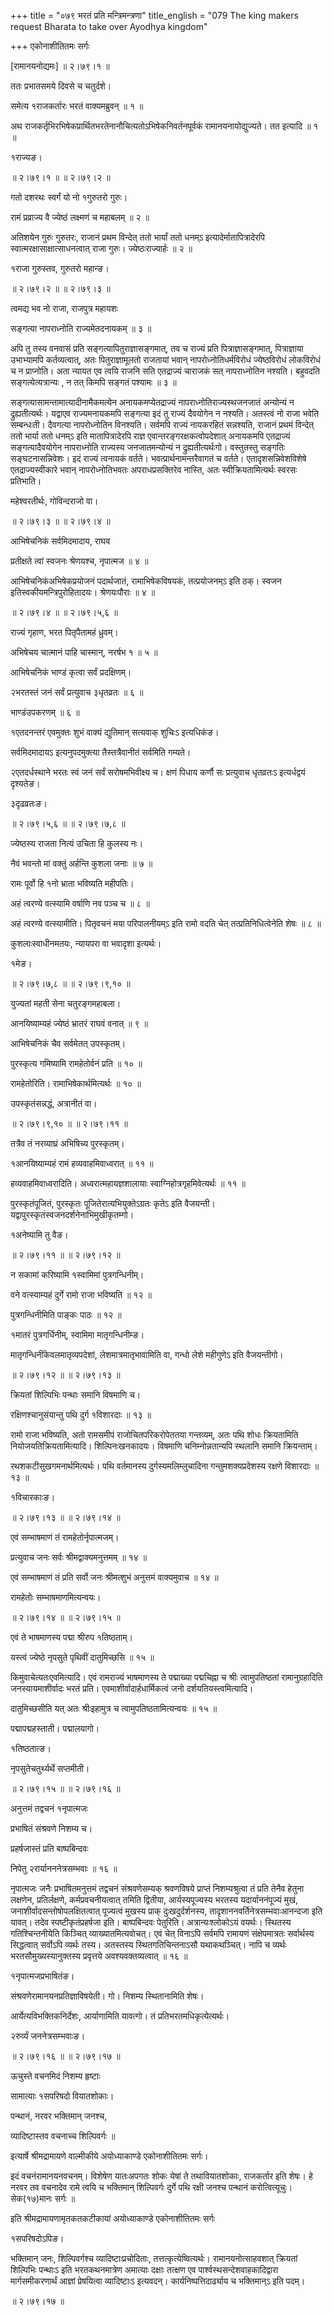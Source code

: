 +++
title = "०७९ भरतं प्रति मन्त्रिमन्त्रणा"
title_english = "079 The king makers request Bharata to take over Ayodhya kingdom"

+++
एकोनाशीतितमः सर्गः  

\[रामानयनोद्यमः\] ॥ २।७९।१ ॥   

ततः प्रभातसमये दिवसे च चतुर्दशे।  

समेत्य १राजकर्तारः भरतं वाक्यमब्रुवन्  ॥  १  ॥   

अथ राजकर्तृभिरभिषेकप्रार्थितभरतेनानौचित्यतोऽभिषेकनिवर्तनपूर्वकं रामानयनायोद्युज्यते। तत इत्यादि ॥ १ ॥   

१राज्यङ।  

 ॥ २।७९।१ ॥  ॥ २।७९।२ ॥   

गतो दशरथः स्वर्गं यो नो १गुरुतरो गुरुः।  

रामं प्रव्राज्य वै ज्येष्ठं लक्ष्मणं च महाबलम्  ॥  २  ॥   

अतिशयेन गुरुः गुरुतरः, राजानं प्रथम विन्देत् ततो भार्यां ततो धनम्ऽ इत्यादेर्मातापित्रादेरपि स्वात्मरक्षासाक्षात्साधनत्वात् राजा गुरुः। ज्येष्ठःराज्यार्हः  ॥  २  ॥   

१राजा गुरुस्तव, गुरुतरो महान्ङ।  

 ॥ २।७९।२ ॥  ॥ २।७९।३ ॥   

त्वमद्य भव नो राजा, राजपुत्र महायशः  

सङ्गत्या नापराध्नोति राज्यमेतदनायकम्  ॥  ३  ॥   

अपि तु तस्य वनवासं प्रति सङ्गत्यापितुराज्ञासङ्गमात्, तव च राज्यं प्रति पित्राज्ञासङ्गमात्, पित्राज्ञाया उभाभ्यामपि कर्तव्यत्वात्, अतः पितुराज्ञामूलतो राजतायां भवान् नापरोध्नोतिधर्मविरोधं ज्येष्ठविरोधं लोकविरोधं च न प्राप्नोति। अता न्यायत एव त्वयि राजनि सति एतद्राज्यं चाराजकं सत् नापराध्नोतिन नश्यति। बहुवदति सङ्गत्येत्यत्रान्यः , न तत् किमपि सङ्गतं पश्यामः  ॥  ३  ॥   

सङ्गत्यासामन्तामात्यादीनामैकमत्येन अनायकमप्येतद्राज्यं नापराध्नोतिराज्यस्थजनजातं अन्योन्यं न द्रुह्यतीत्यर्थः। यद्वाएव राज्यमनायकमपि सङ्गत्या इदं तु राज्यं दैवयोगेन न नश्यति। अतस्त्वं नो राजा भवेति सम्बन्धःती। दैवगत्या नापरोध्नोतिन विनश्यति। सर्वमपि राज्यं नायकरहितं सन्नश्यति, राजानं प्रथमं विन्देत् ततो भार्या ततो धनम्ऽ इति मातापित्रादेरपि राज्ञ एवान्तरङ्गरक्षकत्वोपदेशात् अनायकमपि एतद्राज्यं सङ्गत्यादैवयोगेन नापराध्नोति राज्यस्य जनजातमन्योन्यं न द्रुह्यतीत्यर्थःगो। वस्तुतस्तु सङ्गतिः सङ्घटनासन्निवेशः। इदं राज्यं त्वनायकं वर्तते। भवत्प्रार्थनामन्तरैवागतं च वर्तते। एतादृशसन्निवेशविशेषे एतद्राज्यस्वीकारे भवान् नापरोध्नोतिभवतः अपराधप्रसक्तिरेव नास्ति, अतः स्वीक्रियतामित्यर्थः स्वरसः प्रतिभाति।  

महेश्वरतीर्थः, गोविन्दराजो वा।  

 ॥ २।७९।३ ॥  ॥ २।७९।४ ॥   

आभिषेचनिकं सर्वमिदमादाय, राघव  

प्रतीक्षते त्वां स्वजनः श्रेणयश्च, नृपात्मज  ॥  ४  ॥   

आभिषेचनिकंअभिषेकप्रयोजनं पदार्थजातं, रामाभिषेकविषयकं, तत्प्रयोजनम्ऽ इति ठक्। स्वजन इतिस्वकीयमन्त्रिपुरोहितादयः। श्रेणयःपौराः  ॥  ४  ॥   

 ॥ २।७९।४ ॥  ॥ २।७९।५,६ ॥   

राज्यं गृहाण, भरत पितृपैतामहं ध्रुवम्।  

अभिषेचय चात्मानं पाहि चास्मान्, नरर्षभ १  ॥  ५  ॥   

आभिषेचनिकं भाण्डं कृत्वा सर्वं प्रदक्षिणम्।  

२भरतस्तं जनं सर्वं प्रत्युवाच ३धृतव्रतः  ॥  ६  ॥   

भाण्डंउपकरणम्  ॥  ६  ॥   

१एतदनन्तरं एवमुक्तः शुभं वाक्यं द्युतिमान् सत्यवाक् शुचिःऽ इत्यधिकंङ।  

सर्वमिदमादायऽ इत्यनुपदमुक्त्या तैस्तत्रैवानीतं सर्वमिति गम्यते।  

२एतदर्धस्थाने भरतः स्वं जनं सर्वं सरोषमभिवीक्ष्य च। क्षणं पिधाय कर्णौ सः प्रत्युवाच धृतव्रतःऽ इत्यर्धद्वयं दृश्यतेङ।  

३दृढव्रतःङ।  

 ॥ २।७९।५,६ ॥  ॥ २।७९।७,८ ॥   

ज्येष्ठस्य राजता नित्यं उचिता हि कुलस्य नः।  

नैवं भवन्तो मां वक्तुं अर्हन्ति कुशला जनाः  ॥  ७  ॥   

रामः पूर्वो हि १नो भ्राता भविष्यति महीपतिः।  

अहं त्वरण्ये वत्स्यामि वर्षाणि नव पञ्च च  ॥  ८  ॥   

अहं त्वरण्ये वत्स्यामीति। पितृवचनं मया परिपालनीयम्ऽ इति रामो वदति चेत् तत्प्रतिनिधित्वेनेति शेषः ॥ ८ ॥   

कुशलाःस्वाधीनमतयः, न्यायपरा वा भवादृशा इत्यर्थः।  

१मेङ।  

 ॥ २।७९।७,८ ॥  ॥ २।७९।९,१० ॥   

युज्यतां महती सेना चतुरङ्गमहाबला।  

आनयिष्याम्यहं ज्येष्ठं भ्रातरं राघवं वनात्  ॥  ९  ॥   

आभिषेचनिकं चैव सर्वमेतत् उपस्कृतम्।  

पुरस्कृत्य गमिष्यामि रामहेतोर्वनं प्रति  ॥  १०  ॥   

रामहेतोरिति। रामाभिषेकार्थमित्यर्थः  ॥  १०  ॥   

उपस्कृतंसन्नद्धं, अत्रानीतं वा।  

 ॥ २।७९।९,१० ॥  ॥ २।७९।११ ॥   

तत्रैव तं नरव्याघ्रं अभिषिच्य पुरस्कृतम्।  

१आनयिष्याम्यहं रामं हव्यवाहमिवाध्वरात्  ॥  ११  ॥   

हव्यवाहमिवाध्वरादिति। अध्वरात्महायज्ञशालायाः स्वाग्निहोत्रगृहमिवेत्यर्थः  ॥  ११  ॥   

पुरस्कृतंपूजितं, पुरस्कृतः पूजितेरात्यभियुक्तेऽग्रतः कृतेऽ इति वैजयन्ती। यद्वापुरस्कृतंस्वजनदर्शनेनाभिमुखीकृतम्गो।  

१अनेष्यामि तु वैङ।  

 ॥ २।७९।११ ॥  ॥ २।७९।१२ ॥   

न सकामां करिष्यामि १स्वामिमां पुत्रगन्धिनीम्।  

वने वत्स्याम्यहं दुर्गे रामो राजा भविष्यति  ॥  १२  ॥   

पुत्रगन्धिनीमिति पाङ्कः पाठः  ॥  १२  ॥   

१मातरं पुत्रगर्धिनीम्, स्वामिमा मातृगन्धिनीम्ङ।  

मातृगन्धिनींकेवलमातृव्यपदेशां, लेशमात्रमातृभावामिति वा, गन्धो लेशे महीगुणेऽ इति वैजयन्तीगो।  

 ॥ २।७९।१२ ॥  ॥ २।७९।१३ ॥   

क्रियतां शिल्पिभिः पन्थाः समानि विषमाणि च।  

रक्षिणश्चानुसंयान्तु पथि दुर्ग १विशारदाः  ॥  १३  ॥   

रामो राजा भविष्यति, अतो रामसमीपं राजोचितपरिकरोपेततया गन्तव्यम्, अतः पथि शोधः क्रियतामिति नियोजयतिक्रियतामित्यादि। शिल्पिनःखनकादयः। विषमाणि चनिम्नोन्नतान्यपि स्थलानि समानि क्रियन्ताम्।  

रथशकटीसुखगमनार्थमित्यर्थः। पथि वर्तमानस्य दुर्गस्यमलिम्लुचादिना गन्तुमशक्यप्रदेशस्य रक्षणे विशारदाः ॥ १३ ॥   

१विचारकाःङ।  

 ॥ २।७९।१३ ॥  ॥ २।७९।१४ ॥   

एवं सम्भाषमाणं तं रामहेतोर्नृपात्मजम्।  

प्रत्युवाच जनः सर्वः श्रीमद्वाक्यमनुत्तमम्  ॥  १४  ॥   

एवं सम्भाषमाणं तं प्रति सर्वो जनः श्रीमत्शुभं अनुत्तमं वाक्यमुवाच  ॥  १४  ॥   

रामहेतोः सम्भाषमाणमित्यन्वयः।  

 ॥ २।७९।१४ ॥  ॥ २।७९।१५ ॥   

एवं ते भाषमाणस्य पद्मा श्रीरुप १तिष्ठताम्।  

यस्त्वं ज्येष्ठे नृपसुते पृथिवीं दातुमिच्छसि  ॥  १५  ॥   

किमुवाचेत्यतःएवमित्यादि। एवं रामराज्यं भाषमाणस्य ते पद्माख्या पद्मचिह्ना च श्रीः त्वामुपतिष्ठतां रामानुग्रहादिति जनस्यायमाशीर्वादः भरतं प्रति। एवमाशीर्वादार्हधार्मिकत्वं जनो दर्शयतियस्त्वमित्यादि।  

दातुमिच्छसीति यत् अतः श्रीःइहामुत्र च त्वामुपतिष्ठतामित्यन्वयः  ॥  १५  ॥   

पद्मापद्महस्ताती। पद्मालयागो।  

१तिष्ठतात्ङ।  

नृपसुतेचतुर्थ्यर्थे सप्तमीती।  

 ॥ २।७९।१५ ॥  ॥ २।७९।१६ ॥   

अनुत्तमं तद्वचनं १नृपात्मजः  

प्रभाषितं संश्रवणे निशम्य च।  

प्रहर्षजास्तं प्रति बाष्पबिन्दवः  

निपेतु २रार्यानननेत्रसम्भवाः  ॥  १६  ॥   

नृपात्मजः जनैः प्रभाषितमनुत्तमं तद्वचनं संश्रवणेसम्यक् श्रवणविषये प्राप्तं निशम्यश्रुत्वा तं प्रति तेनैव हेतुना लक्षणेन, प्रतिर्लक्षणे, कर्मप्रवचनीयत्वात् तमिति द्वितीया, आर्यस्यपूज्यस्य भरतस्य यदार्याननंपूज्यं मुखं, जनाशीर्वादसन्तोषोपलक्षितत्वात् पूज्यत्वं मुखस्य प्राक् दुःखदुर्दर्शनस्य, तादृशाननवर्तिनेत्रसम्भवाःआनन्दजा इति यावत्। तदेव स्पष्टीकृतंप्रहर्षजा इति। बाष्पबिन्दवः पेतुरिति। अत्रान्यःश्लोकोऽयं वयर्थः। स्थितस्य गतिश्चिन्तनीयेति किञ्चित् व्याख्यातमित्यवोचत्। एवं चेत् विनाऽपि सर्वमपि रामायणं संक्षेपमात्रतः सर्वार्थस्य सिद्धत्वात् सर्वोऽपि व्यर्थः तस्य। अतस्तस्य स्थितगतिचिन्तनाऽसौ यथाकथञ्चित्। नापि च व्यर्थः भरतसौमुख्यस्यानुक्तस्य प्रवृत्तये अवश्यवक्तव्यत्वात्  ॥  १६  ॥   

१नृपात्मजप्रभाषितंङ।  

संश्रवणेरामानयनप्रतिज्ञाविषयेती। गो। निशम्य स्थितानामिति शेषः।  

आर्येत्यविभक्तिकनिर्देशः, आर्याणामिति यावत्गो। तं प्रतिभरतमधिकृत्येत्यर्थः।  

२रुर्व्यं जननेत्रसम्भवाःङ।  

 ॥ २।७९।१६ ॥  ॥ २।७९।१७ ॥   

ऊचुस्ते वचनमिदं निशम्य हृष्टाः  

सामात्याः १सपरिषदो वियातशोकाः।  

पन्थानं, नरवर भक्तिमान् जनश्च,  

व्यादिष्टास्तव वचनाच्च शिल्पिवर्गः ॥   

इत्यार्षे श्रीमद्रामायणे वाल्मीकीये अयोध्याकाण्डे एकोनाशीतितमः सर्गः।  

इदं वचनंरामानयनवचनम्। विशेषेण यातःअपगतः शोकः येषां ते तथावियातशोकाः, राजकर्तार इति शेषः। हे नरवर तव वचनादेव रामे त्वयि च भक्तिमान् शिल्पिवर्गः दुर्गे पथि रक्षी जनश्च पन्थानं करोत्वित्यूचुः। सेक(१७)मानः सर्गः ॥   

इति श्रीमद्रामायणामृतकतकटीकायां अयोध्याकाण्डे एकोनाशीतितमः सर्गः  

१सपरिषदोऽपिङ।  

भक्तिमान् जनः, शिल्पिवर्गश्च व्यादिष्टाःप्रचोदिताः, तत्तत्कृत्येष्वित्यर्थः। रामानयनोत्साहवशात् क्रियतां शिल्पिभिः पन्थाःऽ इति भरतकथनमात्रेण अमात्याः दक्षाः तत्क्षण एव पार्श्वस्थसन्देशवाहकादिद्वारा मार्गसमीकरणार्थं आज्ञां प्रेषयित्वा व्यादिष्टाःऽ इत्यवदन्। कार्यनिष्पत्तिदार्ढ्याय च भक्तिमान्ऽ इति पदम्।  

 ॥ २।७९।१७ ॥   

